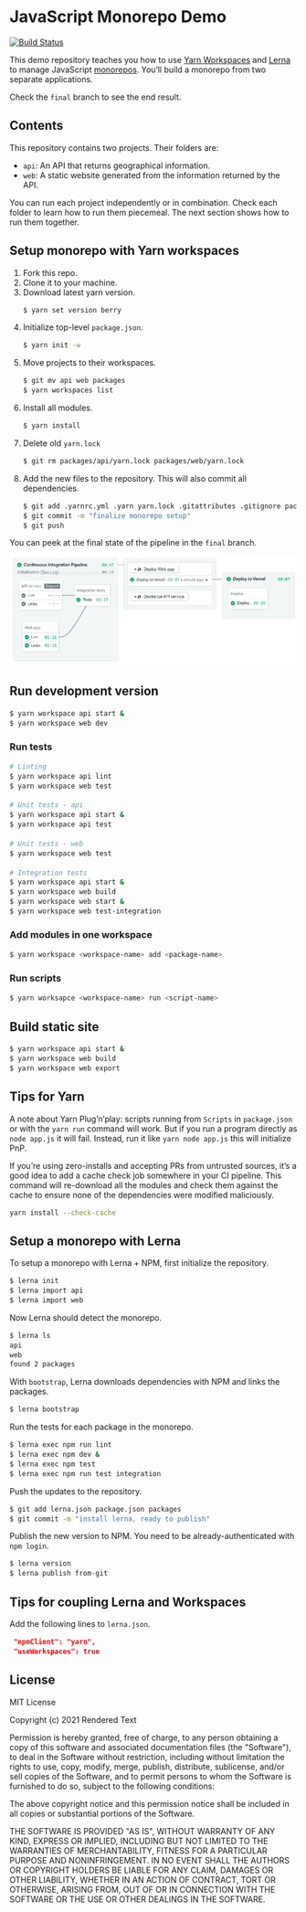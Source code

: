 # JavaScript Monorepo Demo

[![Build Status](https://semaphore-demos.semaphoreci.com/badges/semaphore-demo-monorepo-javascript/branches/final.svg)](https://semaphore-demos.semaphoreci.com/projects/semaphore-demo-monorepo-javascript)

This demo repository teaches you how to use [Yarn Workspaces](https://classic.yarnpkg.com/en/docs/workspaces/) and [Lerna](https://lerna.js.org/) to manage JavaScript [monorepos](https://semaphoreci.com/blog/what-is-monorepo). You’ll build a monorepo from two separate applications.

Check the `final` branch to see the end result.

## Contents

This repository contains two projects. Their folders are:

- `api`: An API that returns geographical information.
- `web`: A static website generated from the information returned by the API.

You can run each project independently or in combination. Check each folder to learn how to run them piecemeal. The next section shows how to run them together.

## Setup monorepo with Yarn workspaces

1. Fork this repo.
2. Clone it to your machine.
3. Download latest yarn version.
    ```bash
    $ yarn set version berry
    ```
4. Initialize top-level `package.json`.
    ```bash
    $ yarn init -w
    ```
5. Move projects to their workspaces.
    ```bash
    $ git mv api web packages
    $ yarn workspaces list
    ```
6. Install all modules.
    ```bash
    $ yarn install
    ```
7. Delete old `yarn.lock`
    ```bash
    $ git rm packages/api/yarn.lock packages/web/yarn.lock
    ```
7. Add the new files to the repository. This will also commit all dependencies.
    ```bash
    $ git add .yarnrc.yml .yarn yarn.lock .gitattributes .gitignore package.json .pnp.js
    $ git commit -m "finalize monorepo setup"
    $ git push
    ```
You can peek at the final state of the pipeline in the `final` branch.

![Final pipeline](./pipeline.png)

## Run development version

```bash
$ yarn workspace api start &
$ yarn workspace web dev
```

### Run tests

```bash
# Linting
$ yarn workspace api lint
$ yarn workspace web test

# Unit tests - api
$ yarn workspace api start &
$ yarn workspace api test

# Unit tests - web
$ yarn workspace web test

# Integration tests
$ yarn workspace api start &
$ yarn workspace web build
$ yarn workspace web start &
$ yarn workspace web test-integration
```
### Add modules in one workspace

```bash
$ yarn workspace <workspace-name> add <package-name>
```
### Run scripts

```bash
$ yarn worksapce <workspace-name> run <script-name>
```
## Build static site

```bash
$ yarn workspace api start &
$ yarn workspace web build
$ yarn workspace web export
```

## Tips for Yarn

A note about Yarn Plug’n’play: scripts running from `Scripts` in `package.json` or with the `yarn run` command will work. But if you run a program directly as `node app.js` it will fail. Instead, run it like `yarn node app.js` this will initialize PnP.

If you’re using zero-installs and accepting PRs from untrusted sources, it’s a good idea to add a cache check job somewhere in your CI pipeline. This command will re-download all the modules and check them against the cache to ensure none of the dependencies were modified maliciously.

```bash
yarn install --check-cache
```

## Setup a monorepo with Lerna

To setup a monorepo with Lerna + NPM, first initialize the repository.

```bash
$ lerna init
$ lerna import api
$ lerna import web
```

Now Lerna should detect the monorepo.

```bash
$ lerna ls
api
web
found 2 packages
```

With `bootstrap`, Lerna downloads dependencies with NPM and links the packages.

```bash
$ lerna bootstrap
```

Run the tests for each package in the monorepo.

```bash
$ lerna exec npm run lint
$ lerna exec npm dev &
$ lerna exec npm test
$ lerna exec npm run test integration
```

Push the updates to the repository.

```bash
$ git add lerna.json package.json packages
$ git commit -m "install lerna, ready to publish"
```

Publish the new version to NPM. You need to be already-authenticated with `npm login`.

```bash
$ lerna version
$ lerna publish from-git
```

## Tips for coupling Lerna and Workspaces

Add the following lines to `lerna.json`.

```json
 "npmClient": "yarn",
 "useWorkspaces": true
```

## License

MIT License

Copyright (c) 2021 Rendered Text

Permission is hereby granted, free of charge, to any person obtaining a copy of this software and associated documentation files (the "Software"), to deal in the Software without restriction, including without limitation the rights to use, copy, modify, merge, publish, distribute, sublicense, and/or sell copies of the Software, and to permit persons to whom the Software is furnished to do so, subject to the following conditions:

The above copyright notice and this permission notice shall be included in all copies or substantial portions of the Software.

THE SOFTWARE IS PROVIDED "AS IS", WITHOUT WARRANTY OF ANY KIND, EXPRESS OR IMPLIED, INCLUDING BUT NOT LIMITED TO THE WARRANTIES OF MERCHANTABILITY, FITNESS FOR A PARTICULAR PURPOSE AND NONINFRINGEMENT. IN NO EVENT SHALL THE AUTHORS OR COPYRIGHT HOLDERS BE LIABLE FOR ANY CLAIM, DAMAGES OR OTHER LIABILITY, WHETHER IN AN ACTION OF CONTRACT, TORT OR OTHERWISE, ARISING FROM, OUT OF OR IN CONNECTION WITH THE SOFTWARE OR THE USE OR OTHER DEALINGS IN THE SOFTWARE.
